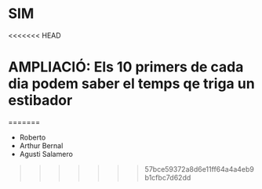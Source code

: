 # SIM
<<<<<<< HEAD
# AMPLIACIÓ: Els 10 primers de cada dia podem saber el temps qe triga un estibador
=======

  * Roberto
  * Arthur Bernal
  * Agusti Salamero
>>>>>>> 57bce59372a8d6e11ff64a4a4eb9b1cfbc7d62dd
